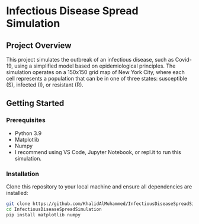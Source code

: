 # Infectious Disease Spread Simulation

## Project Overview
This project simulates the outbreak of an infectious disease, such as Covid-19, using a simplified model based on epidemiological principles. The simulation operates on a 150x150 grid map of New York City, where each cell represents a population that can be in one of three states: susceptible (S), infected (I), or resistant (R).

## Getting Started
### Prerequisites
- Python 3.9
- Matplotlib
- Numpy
- I recommend using VS Code, Jupyter Notebook, or repl.it to run this simulation.

### Installation
Clone this repository to your local machine and ensure all dependencies are installed:
```bash
git clone https://github.com/KhalidAlMuhammed/InfectiousDiseaseSpreadSimulation.git
cd InfectiousDiseaseSpreadSimulation
pip install matplotlib numpy
